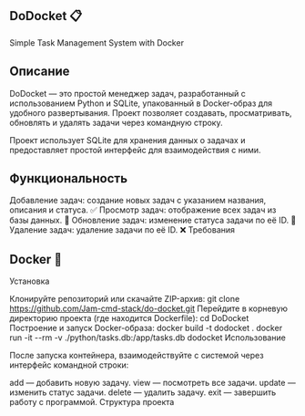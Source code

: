 ## DoDocket 📋

Simple Task Management System with Docker

## Описание

DoDocket — это простой менеджер задач, разработанный с использованием Python и SQLite, упакованный в Docker-образ для удобного развертывания. Проект позволяет создавать, просматривать, обновлять и удалять задачи через командную строку.

Проект использует SQLite для хранения данных о задачах и предоставляет простой интерфейс для взаимодействия с ними.

## Функциональность

Добавление задач: создание новых задач с указанием названия, описания и статуса. ✅
Просмотр задач: отображение всех задач из базы данных. 👀
Обновление задач: изменение статуса задачи по её ID. 🔄
Удаление задач: удаление задачи по её ID. ❌
Требования

## Docker 🐳
Установка

Клонируйте репозиторий или скачайте ZIP-архив:
git clone https://github.com/Jam-cmd-stack/do-docket.git
Перейдите в корневую директорию проекта (где находится Dockerfile):
cd DoDocket
Построение и запуск Docker-образа:
docker build -t dodocket .
docker run -it --rm -v ./python/tasks.db:/app/tasks.db dodocket
Использование

После запуска контейнера, взаимодействуйте с системой через интерфейс командной строки:

add — добавить новую задачу.
view — посмотреть все задачи.
update — изменить статус задачи.
delete — удалить задачу.
exit — завершить работу с программой.
Структура проекта


